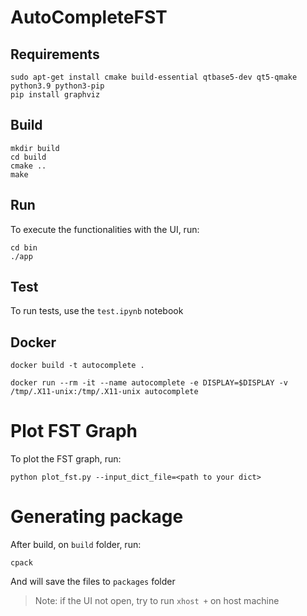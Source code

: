 # AutoCompleteFST

## Requirements
```
sudo apt-get install cmake build-essential qtbase5-dev qt5-qmake python3.9 python3-pip 
pip install graphviz
```

## Build

```
mkdir build
cd build
cmake ..
make
```

## Run
To execute the functionalities with the UI, run:
```
cd bin
./app
```

## Test
 To run tests, use the `test.ipynb` notebook

## Docker
```
docker build -t autocomplete .
```

```
docker run --rm -it --name autocomplete -e DISPLAY=$DISPLAY -v /tmp/.X11-unix:/tmp/.X11-unix autocomplete
```
# Plot FST Graph
To plot the FST graph, run:
```
python plot_fst.py --input_dict_file=<path to your dict>
```
# Generating package
After build, on `build` folder, run:
```
cpack
```
And will save the files to `packages` folder
> Note: if the UI not open, try to run `xhost +` on host machine
